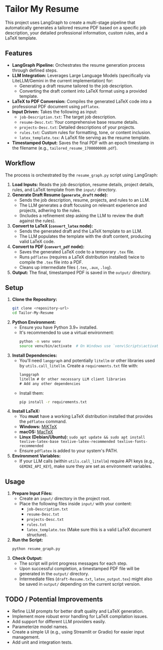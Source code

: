 # Tailor My Resume

This project uses LangGraph to create a multi-stage pipeline that automatically generates a tailored resume PDF based on a specific job description, your detailed professional information, custom rules, and a LaTeX template.

## Features

*   **LangGraph Pipeline:** Orchestrates the resume generation process through defined steps.
*   **LLM Integration:** Leverages Large Language Models (specifically via LiteLLM/Gemini in the current implementation) for:
    *   Generating a draft resume tailored to the job description.
    *   Converting the draft content into LaTeX format using a provided template.
*   **LaTeX to PDF Conversion:** Compiles the generated LaTeX code into a professional PDF document using `pdflatex`.
*   **Input Driven:** Takes the following as input:
    *   `job-Description.txt`: The target job description.
    *   `resume-Desc.txt`: Your comprehensive base resume details.
    *   `projects-Desc.txt`: Detailed descriptions of your projects.
    *   `rules.txt`: Custom rules for formatting, tone, or content inclusion.
    *   `latex_template.tex`: A LaTeX file serving as the resume template.
*   **Timestamped Output:** Saves the final PDF with an epoch timestamp in the filename (e.g., `tailored_resume_1700000000.pdf`).

## Workflow

The process is orchestrated by the `resume_graph.py` script using LangGraph:

1.  **Load Inputs:** Reads the job description, resume details, project details, rules, and LaTeX template from the `input/` directory.
2.  **Generate Draft Resume (`generate_draft` node):**
    *   Sends the job description, resume, projects, and rules to an LLM.
    *   The LLM generates a draft focusing on relevant experience and projects, adhering to the rules.
    *   (Includes a refinement step asking the LLM to review the draft against the rules).
3.  **Convert to LaTeX (`convert_latex` node):**
    *   Sends the generated draft and the LaTeX template to an LLM.
    *   The LLM populates the template with the draft content, producing valid LaTeX code.
4.  **Convert to PDF (`convert_pdf` node):**
    *   Saves the generated LaTeX code to a temporary `.tex` file.
    *   Runs `pdflatex` (requires a LaTeX distribution installed) twice to compile the `.tex` file into a PDF.
    *   Cleans up intermediate files (`.tex`, `.aux`, `.log`).
5.  **Output:** The final, timestamped PDF is saved in the `output/` directory.

## Setup

1.  **Clone the Repository:**
    ```bash
    git clone <repository-url>
    cd Tailor-My-Resume
    ```
2.  **Python Environment:**
    *   Ensure you have Python 3.9+ installed.
    *   It's recommended to use a virtual environment:
        ```bash
        python -m venv venv
        source venv/bin/activate  # On Windows use `venv\Scripts\activate`
        ```
3.  **Install Dependencies:**
    *   You'll need `langgraph` and potentially `litellm` or other libraries used by `utils.call_litellm`. Create a `requirements.txt` file with:
        ```txt
        langgraph
        litellm # Or other necessary LLM client libraries
        # Add any other dependencies
        ```
    *   Install them:
        ```bash
        pip install -r requirements.txt
        ```
4.  **Install LaTeX:**
    *   You **must** have a working LaTeX distribution installed that provides the `pdflatex` command.
    *   **Windows:** [MiKTeX](https://miktex.org/download)
    *   **macOS:** [MacTeX](https://tug.org/mactex/)
    *   **Linux (Debian/Ubuntu):** `sudo apt update && sudo apt install texlive-latex-base texlive-latex-recommended texlive-fonts-recommended`
    *   Ensure `pdflatex` is added to your system's PATH.
5.  **Environment Variables:**
    *   If your LLM calls (within `utils.call_litellm`) require API keys (e.g., `GEMINI_API_KEY`), make sure they are set as environment variables.

## Usage

1.  **Prepare Input Files:**
    *   Create an `input/` directory in the project root.
    *   Place the following files inside `input/` with your content:
        *   `job-Description.txt`
        *   `resume-Desc.txt`
        *   `projects-Desc.txt`
        *   `rules.txt`
        *   `latex_template.tex` (Make sure this is a valid LaTeX document structure).
2.  **Run the Script:**
    ```bash
    python resume_graph.py
    ```
3.  **Check Output:**
    *   The script will print progress messages for each step.
    *   Upon successful completion, a timestamped PDF file will be generated in the `output/` directory.
    *   Intermediate files (`draft-Resume.txt`, `latex_output.tex`) might also be saved in `output/` depending on the current script version.

## TODO / Potential Improvements

*   Refine LLM prompts for better draft quality and LaTeX generation.
*   Implement more robust error handling for LaTeX compilation issues.
*   Add support for different LLM providers easily.
*   Parameterize model names.
*   Create a simple UI (e.g., using Streamlit or Gradio) for easier input management.
*   Add unit and integration tests.
